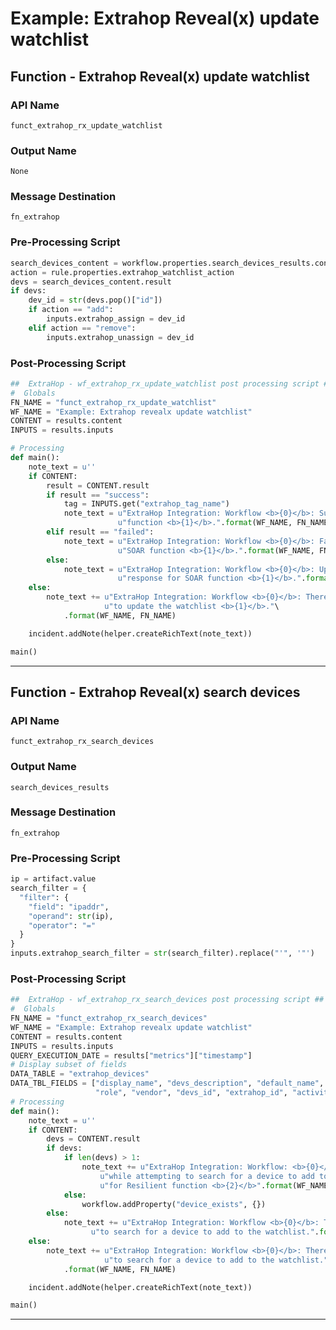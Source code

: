 <!--
    DO NOT MANUALLY EDIT THIS FILE
    THIS FILE IS AUTOMATICALLY GENERATED WITH resilient-sdk codegen
-->

# Example: Extrahop Reveal(x) update watchlist

## Function - Extrahop Reveal(x) update watchlist

### API Name
`funct_extrahop_rx_update_watchlist`

### Output Name
`None`

### Message Destination
`fn_extrahop`

### Pre-Processing Script
```python
search_devices_content = workflow.properties.search_devices_results.content
action = rule.properties.extrahop_watchlist_action
devs = search_devices_content.result
if devs:
    dev_id = str(devs.pop()["id"])
    if action == "add":
        inputs.extrahop_assign = dev_id
    elif action == "remove":
        inputs.extrahop_unassign = dev_id

```

### Post-Processing Script
```python
##  ExtraHop - wf_extrahop_rx_update_watchlist post processing script ##
#  Globals
FN_NAME = "funct_extrahop_rx_update_watchlist"
WF_NAME = "Example: Extrahop revealx update watchlist"
CONTENT = results.content
INPUTS = results.inputs

# Processing
def main():
    note_text = u''
    if CONTENT:
        result = CONTENT.result
        if result == "success":
            tag = INPUTS.get("extrahop_tag_name")
            note_text = u"ExtraHop Integration: Workflow <b>{0}</b>: Successfully updated the watchlist for SOAR " \
                        u"function <b>{1}</b>.".format(WF_NAME, FN_NAME)
        elif result == "failed":
            note_text = u"ExtraHop Integration: Workflow <b>{0}</b>: Failed to update the watchlist for " \
                        u"SOAR function <b>{1}</b>.".format(WF_NAME, FN_NAME)
        else:
            note_text = u"ExtraHop Integration: Workflow <b>{0}</b>: Update watchlist failed with unexpected " \
                        u"response for SOAR function <b>{1}</b>.".format(WF_NAME, FN_NAME)
    else:
        note_text += u"ExtraHop Integration: Workflow <b>{0}</b>: There was <b>no</b> result returned while attempting " \
                     u"to update the watchlist <b>{1}</b>."\
            .format(WF_NAME, FN_NAME)

    incident.addNote(helper.createRichText(note_text))

main()

```

---

## Function - Extrahop Reveal(x) search devices

### API Name
`funct_extrahop_rx_search_devices`

### Output Name
`search_devices_results`

### Message Destination
`fn_extrahop`

### Pre-Processing Script
```python
ip = artifact.value
search_filter = {
  "filter": {
    "field": "ipaddr",
    "operand": str(ip),
    "operator": "="
  }
}
inputs.extrahop_search_filter = str(search_filter).replace("'", '"')
```

### Post-Processing Script
```python
##  ExtraHop - wf_extrahop_rx_search_devices post processing script ##
#  Globals
FN_NAME = "funct_extrahop_rx_search_devices"
WF_NAME = "Example: Extrahop revealx update watchlist"
CONTENT = results.content
INPUTS = results.inputs
QUERY_EXECUTION_DATE = results["metrics"]["timestamp"]
# Display subset of fields
DATA_TABLE = "extrahop_devices"
DATA_TBL_FIELDS = ["display_name", "devs_description", "default_name", "dns_name", "ipaddr4", "ipaddr6", "macaddr",
                   "role", "vendor", "devs_id", "extrahop_id", "activity"]
# Processing
def main():
    note_text = u''
    if CONTENT:
        devs = CONTENT.result
        if devs:
            if len(devs) > 1:
                note_text += u"ExtraHop Integration: Workflow: <b>{0}</b> : There were too many results <b>{1}</b> returned " \
                    u"while attempting to search for a device to add to the watchlist " \
                    u"for Resilient function <b>{2}</b>".format(WF_NAME, len(devs), FN_NAME)
            else:
                workflow.addProperty("device_exists", {})
        else:
            note_text += u"ExtraHop Integration: Workflow <b>{0}</b>: There was <b>no</b> device returned while attempting " \
                  u"to search for a device to add to the watchlist.".format(WF_NAME, FN_NAME)
    else:
        note_text += u"ExtraHop Integration: Workflow <b>{0}</b>: There was <b>no</b> result returned while attempting " \
                     u"to search for a device to add to the watchlist." \
            .format(WF_NAME, FN_NAME)

    incident.addNote(helper.createRichText(note_text))

main()
```

---

